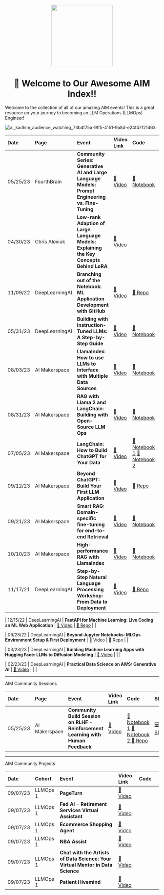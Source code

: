 <p align = "center" draggable=”false” ><img src="https://github.com/AI-Maker-Space/LLM-Dev-101/assets/37101144/d1343317-fa2f-41e1-8af1-1dbb18399719" 
     width="200px"
     height="auto"/>
</p>


## <h1 align="center" id="heading">:wave: Welcome to Our Awesome AIM Index!!</h1>

Welcome to the collection of all of our amazing AIM events! This is a great resource on your journey to becoming an LLM Operations (LLMOps) Engineer!

![ai_kadhim_audience_watching_73b4f75a-9ff5-4151-9a8d-e24f47121463](https://github.com/AI-Maker-Space/Awesome-AIM-Index/assets/37101144/dbfe95e8-960d-4876-8cdd-8ce6ca8448d7)



| Date | Page | Event | Video Link | Code |  Slides                                                                                         |
| :-------- | :-------- | :-------- | :------------------------------------------------------------------------------------------------ | :-------- | :-------- 
| 05/25/23 | FourthBrain  | **Community Series: Generative AI and Large Language Models: Prompt Engineering vs. Fine-Tuning** | [🎥 Video](https://www.youtube.com/watch?v=SwWx0qKpERE&t=1s) | [📙 Notebook](https://colab.research.google.com/drive/1oE_gsYKST8-LiTgV1ADeXT8l3ktS9kJq?usp=sharing) | [💻 Slides](https://docs.google.com/presentation/d/1awEkm7elAy7WlcVczetXdAne3Ii_m95T) |
| 04/30/23 | Chris Alexiuk  | **Low-rank Adaption of Large Language Models: Explaining the Key Concepts Behind LoRA** | [🎥 Video](https://www.youtube.com/watch?v=dA-NhCtrrVE&t=1s) | |  |
| 11/09/22 | DeepLearningAI  | **Branching out of the Notebook: ML Application Development with GitHub** | [🎥 Video](https://www.youtube.com/watch?v=Mk-KFP0r3oM) | [🐙 Repo](https://github.com/FourthBrain/Branching-out-of-the-Notebook)|  |
| 05/31/23 | DeepLearningAI  | **Building with Instruction-Tuned LLMs: A Step-by-Step Guide** | [🎥 Video](https://www.youtube.com/watch?v=eTieetk2dSw) | [📙 Notebook](https://colab.research.google.com/drive/1SRclU2pcgzCkVXpmhKppVbGW4UcCs5xT?usp=sharing) | [💻 Slides](https://docs.google.com/presentation/d/1ay-0zRnCJRYPDWJeEPIZ3DFE1lyEf_X2/) |
| 08/03/23 | AI Makerspace  | **LlamaIndex: How to use LLMs to Interface with Multiple Data Sources** | [🎥 Video](https://www.youtube.com/watch?v=3J83aygkbX0) | [📙 Notebook]() | [💻 Slides]() |
| 08/31/23 | AI Makerspace  | **RAG with Llama 2 and LangChain: Building with Open-Source LLM Ops** | [🎥 Video](https://www.youtube.com/watch?v=VpbMUSPRJmY) | [📙 Notebook](https://colab.research.google.com/drive/172uMprWwUfEecXQWBrsgDAlkpT_EK39z?usp=sharing) | [💻 Slides](https://www.canva.com/design/DAFtHKX_gvI/e6JcOH1FeYSl8RdBePwq_g/edit?utm_content=DAFtHKX_gvI&utm_campaign=designshare&utm_medium=link2&utm_source=sharebutton) |
| 07/05/23 | AI Makerspace  | **LangChain: How to Build ChatGPT for Your Data** | [🎥 Video](https://www.youtube.com/watch?v=Azfc-TjG9Tg) | [📙 Notebook 1](https://colab.research.google.com/drive/1HjZdfhVx-cVu3r-Xk-dGL6B3ZU0wtfAO?usp=sharing) [📙 Notebook 2](https://colab.research.google.com/drive/1Q-lm-apSJRYwoPvUZGiwYMezeky0yQXD?usp=sharing) | [💻 Slides]() |
| 09/12/23 | AI Makerspace  | **Beyond ChatGPT: Build Your First LLM Application** | [🎥 Video](https://www.youtube.com/watch?v=pRbbZcL0NMI) | [🐙 Repo](https://github.com/AI-Maker-Space/Beyond-ChatGPT) | [💻 Slides](https://www.canva.com/design/DAFuLUvtthA/poFuqiX2Ui4ckT4SZJatsQ) |
| 09/21/23 | AI Makerspace  | **Smart RAG: Domain-specific fine-tuning for end-to-end Retrieval** | [🎥 Video](https://www.youtube.com/watch?v=0QaUqoICNBo) | [📙 Notebook](https://colab.research.google.com/drive/1wwGLuEreZJfpxTvFeMLFbWb1GkRkXFwS?usp=sharing) | [💻 Slides](https://www.canva.com/design/DAFvFEhCJtg/Mthlo-nWXAPck3iK3JaB7Q/) |
| 10/10/23 | AI Makerspace  | **High-performance RAG with LlamaIndex** | [🎥 Video](https://www.youtube.com/watch?v=wBhY-7B2jdY) | [📙 Notebook]() | [💻 Slides]() |
| 11/17/21 | DeepLearningAI | **Step-by-Step Natural Language Processing Workshop: From Data to Deployment** | [🎥 Video](https://www.youtube.com/watch?v=D9hY8pZe7hk) | [🐙 Repo](https://github.com/FourthBrain/step-by-step-nlp-dialogpt-chatbot) | [💻 Slides]() |


| 12/15/22 | DeepLearningAI | **FastAPI for Machine Learning: Live Coding an ML Web Application** | [🎥 Video](https://www.youtube.com/watch?v=_BZGtifh_gw) | [🐙 Repo](https://github.com/FourthBrain/FastAPI-for-Machine-Learning-Live-Demo) | |

| 09/28/22 | DeepLearningAI | **Beyond Jupyter Notebooks: MLOps Environment Setup & First Deployment** | [🎥 Video](https://www.youtube.com/watch?v=4pkzY95Otm4) | [🐙 Repo](https://github.com/FourthBrain/software-dev-for-mlops-101) | |

| 03/23/23 | DeepLearningAI | **Building Machine Learning Apps with Hugging Face: LLMs to Diffusion Modeling** | [🎥 Video](https://www.youtube.com/watch?v=axkCZqngOSc) | | |

| 02/23/23 | DeepLearningAI | **Practical Data Science on AWS: Generative AI** | [🎥 Video](https://www.youtube.com/watch?v=ChGx_wK7VaE) | | |

---
AIM Community Sessions

| Date | Page | Event | Video Link | Code |  Slides                                                                                         |
| :-------- | :-------- | :-------- | :------------------------------------------------------------------------------------------------ | :-------- | :-------- 
| 05/25/23 | AI Makerspace  | **Community Build Session on RLHF - Reinforcement Learning with Human Feedback** | [🎥 Video](https://www.youtube.com/watch?v=Bv_A3PaIGLw) | [📙 Notebook 1](https://github.com/AI-Maker-Space/RLHF-Community-Session/blob/main/app_reward_model.ipynb) [📙 Notebook 2 ](https://github.com/AI-Maker-Space/RLHF-Community-Session/blob/main/app_ppo.ipynb) [🐙 Repo](https://github.com/AI-Maker-Space/RLHF-Community-Session) | [💻 Slides](https://docs.google.com/presentation/d/1awEkm7elAy7WlcVczetXdAne3Ii_m95T) |

---

AIM Community Projects

| Date | Cohort | Event | Video Link | Code |                                                                                        |
| :-------- | :-------- | :-------- | :------------------------------------------------------------------------------------------------ | :-------- | :-------- 
| 09/07/23 | LLMOps 1  | **PageTurn** | [🎥 Video](https://www.youtube.com/watch?v=Ok7zrO2ddwA) |  |  |
| 09/07/23 | LLMOps 1  | **Fed AI - Retirement Services Virtual Assistant** | [🎥 Video](https://www.youtube.com/watch?v=jGnCns7MGbA) |  |  |
| 09/07/23 | LLMOps 1  | **Ecommerce Shopping Agent** | [🎥 Video](https://www.youtube.com/watch?v=DVVpypmV-IE) |  |  |
| 09/07/23 | LLMOps 1  | **NBA Assist** | [🎥 Video](https://www.youtube.com/watch?v=fN1Vg7kVw5M) |  |  |
| 09/07/23 | LLMOps 1  | **Chat with the Artists of Data Science: Your Virtual Mentor in Data Science** | [🎥 Video](https://www.youtube.com/watch?v=T9WZpHe848A) |||
| 09/07/23 | LLMOps 1  | **Patient Hivemind** | [🎥 Video](https://www.youtube.com/watch?v=0ipOwDKSZ_Y) |  |  |
